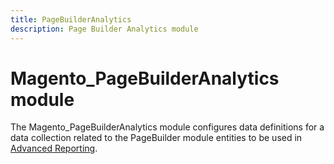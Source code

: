 ```yaml
---
title: PageBuilderAnalytics
description: Page Builder Analytics module
---
```


# Magento_PageBuilderAnalytics module

The Magento_PageBuilderAnalytics module configures data definitions for a data collection related to the PageBuilder module entities to be used in [Advanced Reporting](https://developer.adobe.com/commerce/php/development/advanced-reporting/modules/).
